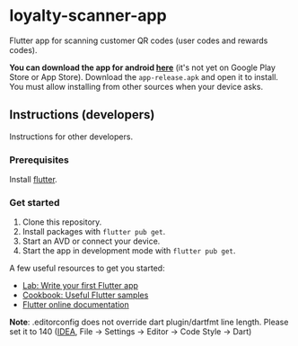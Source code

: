 # loyalty-scanner-app

Flutter app for scanning customer QR codes (user codes and rewards codes).

**You can download the app for android [here](https://github.com/toppev/loyalty-scanner-app/releases)** (it's not yet on Google Play Store
or App Store). Download the `app-release.apk` and open it to install. You must allow installing from other sources when your device asks.

## Instructions (developers)

Instructions for other developers.

### Prerequisites

Install [flutter](https://flutter.dev/docs/get-started/install).

### Get started

1. Clone this repository.
2. Install packages with `flutter pub get`.
3. Start an AVD or connect your device.
4. Start the app in development mode with `flutter pub get`.

A few useful resources to get you started:

- [Lab: Write your first Flutter app](https://flutter.dev/docs/get-started/codelab)
- [Cookbook: Useful Flutter samples](https://flutter.dev/docs/cookbook)
- [Flutter online documentation](https://flutter.dev/docs)


**Note**: .editorconfig does not override dart plugin/dartfmt line length.
Please set it to 140 ([IDEA](jetbrains://idea/settings?name=Editor--Code+Style--Dart), File -> Settings -> Editor -> Code Style -> Dart)

